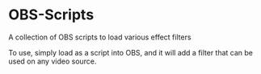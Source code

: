 # OBS-Scripts
A collection of OBS scripts to load various effect filters

To use, simply load as a script into OBS, and it will add a filter that can be used on any video source.
